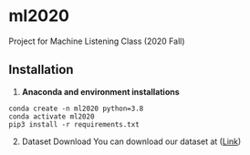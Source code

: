 # ml2020
Project for Machine Listening Class (2020 Fall)

## Installation

1. **Anaconda and environment installations**

```
conda create -n ml2020 python=3.8
conda activate ml2020
pip3 install -r requirements.txt
```

2. Dataset Download
You can download our dataset at ([Link](https://drive.google.com/drive/folders/1RCljf5SUgpIPMjVXdYCAYO8DNnaVTWHL?usp=sharing))
